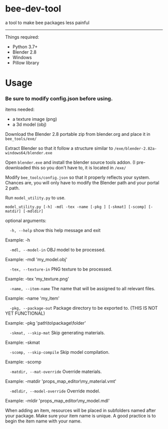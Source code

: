 # bee-dev-tool

a tool to make bee packages less painful

***

Things required:
- Python 3.7+
- Blender 2.8
- Windows
- Pillow library

# Usage
### Be sure to modify config.json before using.
items needed:
- a texture image (png)
- a 3d model (obj)

Download the Blender 2.8 portable zip from blender.org and place it in `bee_tools/exe/`

Extract Blender so that it follow a structure similar to `/exe/blender-2.82a-windows64/blender.exe`

Open `blender.exe` and install the blender source tools addon. (I pre-downloaded this so you don't have to, it is located in `/exe/`

Modify `bee_tools/config.json` so that it properly reflects your system. Chances are, you will only have to modify the Blender path and your portal 2 path.

Run `model_utility.py` to use.

`model_utility.py [-h] -mdl -tex -name [-pkg ] [-skmat] [-scomp] [-matdir] [-mdldir]`

optional arguments:

`  -h, --help`
show this help message and exit

Example: -h


`  -mdl, --model-in`
OBJ model to be processed.

Example: -mdl 'my_model.obj'


`  -tex, --texture-in`
PNG texture to be processed.

Example: -tex 'my_texture.png'


`  -name, --item-name`
The name that will be assigned to all relevant files.

Example: -name 'my_item'


`  -pkg, --package-out`
Package directory to be exported to. (THIS IS NOT YET FUNCTIONAL)

Example: -pkg 'path\\to\\package\\folder'


`  -skmat, --skip-mat`
Skip generating materials.

Example: -skmat


`  -scomp, --skip-compile`
Skip model compilation.

Example: -scomp


`  -matdir, --mat-override`
Override materials.

Example: -matdir 'props_map_editor\\my_material.vmt'


`  -mdldir, --model-override`
Override model.

Example: -mldir 'props_map_editor\\my_model.mdl'

When adding an item, resources will be placed in subfolders named after your package. Make sure your item name is unique. A good practice is to begin the item name with your name.

